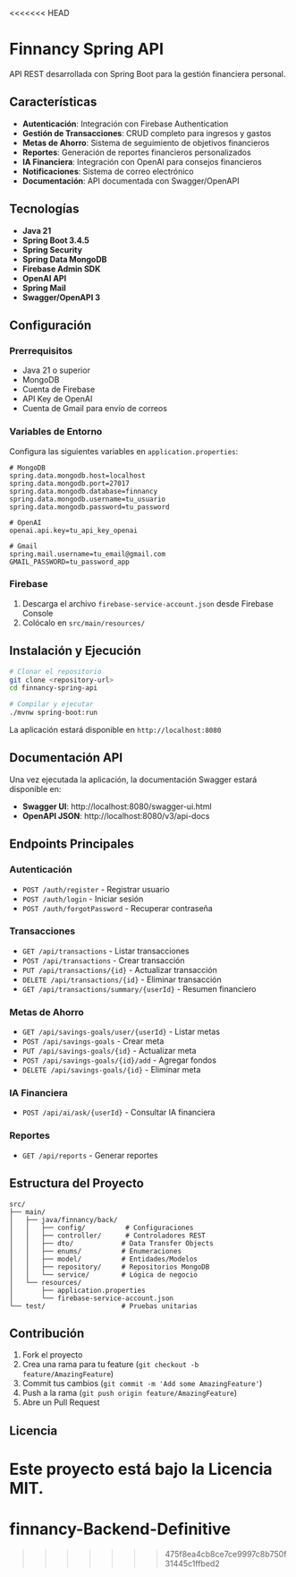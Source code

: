 <<<<<<< HEAD
# Finnancy Spring API

API REST desarrollada con Spring Boot para la gestión financiera personal.

## Características

- **Autenticación**: Integración con Firebase Authentication
- **Gestión de Transacciones**: CRUD completo para ingresos y gastos
- **Metas de Ahorro**: Sistema de seguimiento de objetivos financieros
- **Reportes**: Generación de reportes financieros personalizados
- **IA Financiera**: Integración con OpenAI para consejos financieros
- **Notificaciones**: Sistema de correo electrónico
- **Documentación**: API documentada con Swagger/OpenAPI

## Tecnologías

- **Java 21**
- **Spring Boot 3.4.5**
- **Spring Security**
- **Spring Data MongoDB**
- **Firebase Admin SDK**
- **OpenAI API**
- **Spring Mail**
- **Swagger/OpenAPI 3**

## Configuración

### Prerrequisitos

- Java 21 o superior
- MongoDB
- Cuenta de Firebase
- API Key de OpenAI
- Cuenta de Gmail para envío de correos

### Variables de Entorno

Configura las siguientes variables en `application.properties`:

```properties
# MongoDB
spring.data.mongodb.host=localhost
spring.data.mongodb.port=27017
spring.data.mongodb.database=finnancy
spring.data.mongodb.username=tu_usuario
spring.data.mongodb.password=tu_password

# OpenAI
openai.api.key=tu_api_key_openai

# Gmail
spring.mail.username=tu_email@gmail.com
GMAIL_PASSWORD=tu_password_app
```

### Firebase

1. Descarga el archivo `firebase-service-account.json` desde Firebase Console
2. Colócalo en `src/main/resources/`

## Instalación y Ejecución

```bash
# Clonar el repositorio
git clone <repository-url>
cd finnancy-spring-api

# Compilar y ejecutar
./mvnw spring-boot:run
```

La aplicación estará disponible en `http://localhost:8080`

## Documentación API

Una vez ejecutada la aplicación, la documentación Swagger estará disponible en:
- **Swagger UI**: http://localhost:8080/swagger-ui.html
- **OpenAPI JSON**: http://localhost:8080/v3/api-docs

## Endpoints Principales

### Autenticación
- `POST /auth/register` - Registrar usuario
- `POST /auth/login` - Iniciar sesión
- `POST /auth/forgotPassword` - Recuperar contraseña

### Transacciones
- `GET /api/transactions` - Listar transacciones
- `POST /api/transactions` - Crear transacción
- `PUT /api/transactions/{id}` - Actualizar transacción
- `DELETE /api/transactions/{id}` - Eliminar transacción
- `GET /api/transactions/summary/{userId}` - Resumen financiero

### Metas de Ahorro
- `GET /api/savings-goals/user/{userId}` - Listar metas
- `POST /api/savings-goals` - Crear meta
- `PUT /api/savings-goals/{id}` - Actualizar meta
- `POST /api/savings-goals/{id}/add` - Agregar fondos
- `DELETE /api/savings-goals/{id}` - Eliminar meta

### IA Financiera
- `POST /api/ai/ask/{userId}` - Consultar IA financiera

### Reportes
- `GET /api/reports` - Generar reportes

## Estructura del Proyecto

```
src/
├── main/
│   ├── java/finnancy/back/
│   │   ├── config/          # Configuraciones
│   │   ├── controller/      # Controladores REST
│   │   ├── dto/            # Data Transfer Objects
│   │   ├── enums/          # Enumeraciones
│   │   ├── model/          # Entidades/Modelos
│   │   ├── repository/     # Repositorios MongoDB
│   │   └── service/        # Lógica de negocio
│   └── resources/
│       ├── application.properties
│       └── firebase-service-account.json
└── test/                   # Pruebas unitarias
```

## Contribución

1. Fork el proyecto
2. Crea una rama para tu feature (`git checkout -b feature/AmazingFeature`)
3. Commit tus cambios (`git commit -m 'Add some AmazingFeature'`)
4. Push a la rama (`git push origin feature/AmazingFeature`)
5. Abre un Pull Request

## Licencia

Este proyecto está bajo la Licencia MIT.
=======
# finnancy-Backend-Definitive
>>>>>>> 475f8ea4cb8ce7ce9997c8b750f31445c1ffbed2
